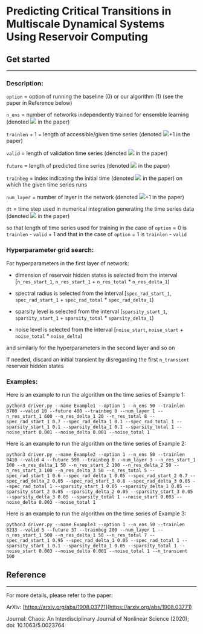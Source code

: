 # Predicting Critical Transitions in Multiscale Dynamical Systems Using Reservoir Computing



## Get started
-----------
### Description:

```option``` = option of running the baseline (0) or our algorithm (1) (see the paper in Reference below)

```n_ens``` = number of networks independently trained for ensemble learning (denoted <img src="https://render.githubusercontent.com/render/math?math=N_{ens}"> in the paper)

```trainlen``` + 1 = length of accessible/given time series (denoted <img src="https://render.githubusercontent.com/render/math?math=N">+1 in the paper)

```valid``` = length of validation time series (denoted <img src="https://render.githubusercontent.com/render/math?math=N_{\nu}"> in the paper)

```future``` = length of predicted time series (denoted <img src="https://render.githubusercontent.com/render/math?math=M"> in the paper)

```trainbeg``` = index indicating the initial time (denoted <img src="https://render.githubusercontent.com/render/math?math=t_0"> in the paper) on which the given time series runs

```num_layer``` = number of layer in the network (denoted <img src="https://render.githubusercontent.com/render/math?math=L">+1 in the paper)

```dt``` = time step used in numerical integration generating the time series data (denoted <img src="https://render.githubusercontent.com/render/math?math=\Delta t"> in the paper)

so that length of time series used for training in the case of ```option``` = 0 is ```trainlen``` - ```valid``` + 1 and that in the case of ```option``` = 1 is ```trainlen``` - ```valid```


### Hyperparameter grid search: 

For hyperparameters in the first layer of network:

- dimension of reservoir hidden states is selected from the interval [```n_res_start_1```, ```n_res_start_1``` + ```n_res_total``` * ```n_res_delta_1```)

- spectral radius is selected from the interval [```spec_rad_start_1```, ```spec_rad_start_1``` + ```spec_rad_total``` * ```spec_rad_delta_1```)

- sparsity level is selected from the interval [```sparsity_start_1```, ```sparsity_start_1``` + ```sparsity_total``` * ```sparsity_delta_1```)

- noise level is selected from the interval [```noise_start```, ```noise_start``` + ```noise_total``` * ```noise_delta```)

and similarly for the hyperparameters in the second layer and so on

If needed, discard an initial transient by disregarding the first ```n_transient``` reservoir hidden states


### Examples:

Here is an example to run the algorithm on the time series of Example 1:

```python3 driver.py --name Example1 --option 1 --n_ens 50 --trainlen 3700 --valid 10 --future 400 --trainbeg 0 --num_layer 1 --n_res_start_1 600 --n_res_delta_1 20 --n_res_total 8 --spec_rad_start_1 0.7 --spec_rad_delta_1 0.1 --spec_rad_total 1 --sparsity_start_1 0.1 --sparsity_delta_1 0.1 --sparsity_total 1 --noise_start 0.001 --noise_delta 0.001 --noise_total 1```

Here is an example to run the algorithm on the time series of Example 2:

```python3 driver.py --name Example2 --option 1 --n_ens 50 --trainlen 9410 --valid 4 --future 590 --trainbeg 0 --num_layer 3 --n_res_start_1 100 --n_res_delta_1 50 --n_res_start_2 100 --n_res_delta_2 50 --n_res_start_3 100 --n_res_delta_3 50 --n_res_total 5 --spec_rad_start_1 0.6 --spec_rad_delta_1 0.05 --spec_rad_start_2 0.7 --spec_rad_delta_2 0.05 --spec_rad_start_3 0.8 --spec_rad_delta_3 0.05 --spec_rad_total 1 --sparsity_start_1 0.05 --sparsity_delta_1 0.05 --sparsity_start_2 0.05 --sparsity_delta_2 0.05 --sparsity_start_3 0.05 --sparsity_delta_3 0.05 --sparsity_total 1 --noise_start 0.003 --noise_delta 0.003 --noise_total 1```

Here is an example to run the algorithm on the time series of Example 3:

```python3 driver.py --name Example3 --option 1 --n_ens 50 --trainlen 8233 --valid 5 --future 37 --trainbeg 200 --num_layer 1 --n_res_start_1 500 --n_res_delta_1 50 --n_res_total 7 --spec_rad_start_1 0.95 --spec_rad_delta_1 0.05 --spec_rad_total 1 --sparsity_start_1 0.1 --sparsity_delta_1 0.05 --sparsity_total 1 --noise_start 0.003 --noise_delta 0.001 --noise_total 1 --n_transient 100```



## Reference
----------
For more details, please refer to the paper:

ArXiv: [https://arxiv.org/abs/1908.03771](https://arxiv.org/abs/1908.03771)

Journal: Chaos: An Interdisciplinary Journal of Nonlinear Science (2020); doi: 10.1063/5.0023764

